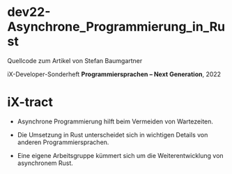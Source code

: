 # dev22-Asynchrone_Programmierung_in_Rust

Quellcode zum Artikel von Stefan Baumgartner

iX-Developer-Sonderheft __Programmiersprachen – Next Generation__, 2022

# iX-tract

* Asynchrone Programmierung hilft beim Vermeiden von Wartezeiten.

* Die Umsetzung in Rust unterscheidet sich in wichtigen Details von anderen Programmiersprachen.

* Eine eigene Arbeitsgruppe kümmert sich um die Weiterentwicklung von asynchronem Rust.
